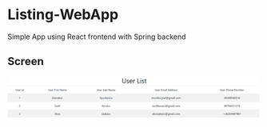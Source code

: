 # Listing-WebApp
Simple App using React frontend with Spring backend

## Screen

![Frontend screen](https://github.com/zsomborjoel/Listing-WebApp/blob/master/frontend_screen.PNG)